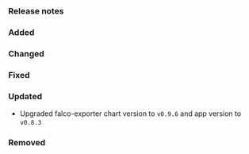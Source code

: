 ### Release notes

### Added

### Changed

### Fixed

### Updated

- Upgraded falco-exporter chart version to `v0.9.6` and app version to `v0.8.3`

### Removed
